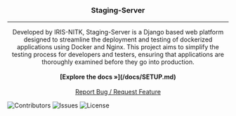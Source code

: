 <br/>
<p align="center">
  <h3 align="center">Staging-Server</h3>

--------------

  <p align="center">
    Developed by IRIS-NITK, Staging-Server is a Django based web platform designed to streamline the deployment and testing of dockerized applications using Docker and Nginx. This project aims to simplify the testing process for developers and testers, ensuring that applications are thoroughly examined before they go into production.
    <br/>
    <br/>
    <strong>[Explore the docs »](/docs/SETUP.md)</strong>
    <br/>
    <br/>
    <a href="https://github.com/iris-NITK/Staging-Server/issues">Report Bug / Request Feature</a>
  </p>
</p>

![Contributors](https://img.shields.io/github/contributors/iris-NITK/Staging-Server?color=dark-green) ![Issues](https://img.shields.io/github/issues/iris-NITK/Staging-Server) ![License](https://img.shields.io/github/license/iris-NITK/Staging-Server) 
